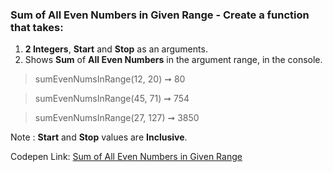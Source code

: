 ### Sum of All Even Numbers in Given Range - Create a function that takes: 

1. **2 Integers**, **Start** and **Stop** as an arguments. 
1. Shows **Sum** of **All Even Numbers** in the argument range, in the console.

> sumEvenNumsInRange(12, 20) ➞ 80

> sumEvenNumsInRange(45, 71) ➞ 754

> sumEvenNumsInRange(27, 127) ➞ 3850

Note : **Start** and **Stop** values are **Inclusive**. 

Codepen Link: [Sum of All Even Numbers in Given Range](https://codepen.io/javascriptstudent/pen/mdJQOdJ?editors=0012)